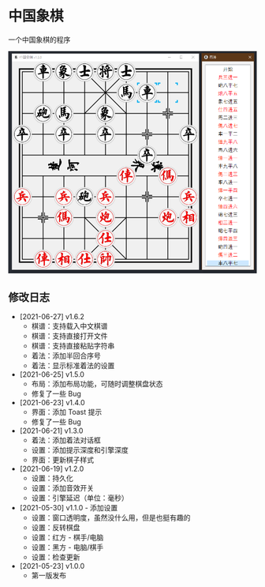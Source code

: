 # 中国象棋

一个中国象棋的程序

![](./snapshots/snapshot.jpg)

## 修改日志

- [2021-06-27] v1.6.2
    - 棋谱：支持载入中文棋谱
    - 棋谱：支持直接打开文件
    - 棋谱：支持直接粘贴字符串
    - 着法：添加半回合序号
    - 着法：显示标准着法的设置
- [2021-06-25] v1.5.0
    - 布局：添加布局功能，可随时调整棋盘状态
    - 修复了一些 Bug
- [2021-06-23] v1.4.0
    - 界面：添加 Toast 提示
    - 修复了一些 Bug
- [2021-06-21] v1.3.0
    - 着法：添加着法对话框  
    - 设置：添加提示深度和引擎深度
    - 界面：更新棋子样式
- [2021-06-19] v1.2.0
    - 设置：持久化
    - 设置：添加音效开关
    - 设置：引擎延迟（单位：毫秒）
- [2021-05-30] v1.1.0 - 添加设置
    - 设置：窗口透明度，虽然没什么用，但是也挺有趣的
    - 设置：反转棋盘
    - 设置：红方 - 棋手/电脑
    - 设置：黑方 - 电脑/棋手
    - 设置：检查更新
- [2021-05-23] v1.0.0
    - 第一版发布
